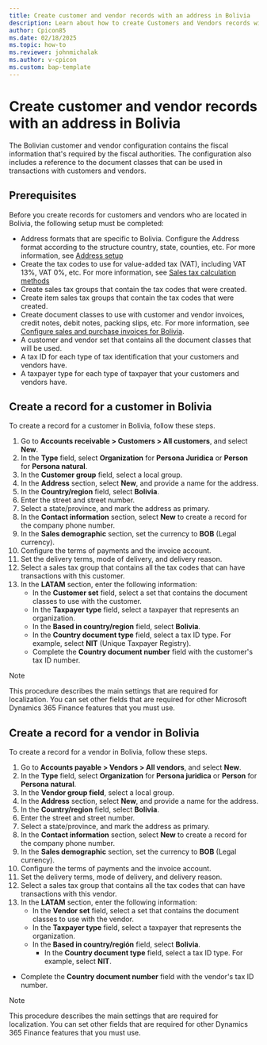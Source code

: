 ```yaml
---
title: Create customer and vendor records with an address in Bolivia
description: Learn about how to create Customers and Vendors records with an address in Bolivia. 
author: Cpicon85
ms.date: 02/18/2025
ms.topic: how-to
ms.reviewer: johnmichalak
ms.author: v-cpicon
ms.custom: bap-template
---
```


# Create customer and vendor records with an address in Bolivia

The Bolivian customer and vendor configuration contains the fiscal information that's required by the fiscal authorities. The configuration also includes a reference to the document classes that can be used in transactions with customers and vendors.

## Prerequisites

Before you create records for customers and vendors who are located in Bolivia, the following setup must be completed:

- Address formats that are specific to Bolivia. Configure the Address format according to the structure country, state, counties, etc. For more information, see [Address setup](../../../fin-ops-core/dev-itpro/organization-administration/global-address-book-address-setup.md)
- Create the tax codes to use for value-added tax (VAT), including VAT  13%, VAT 0%, etc. For more information, see [Sales tax calculation methods](../../general-ledger/sales-tax-calculation-methods-origin-field.md)
- Create sales tax groups that contain the tax codes that were created.
- Create item sales tax groups that contain the tax codes that were created.
- Create document classes to use with customer and vendor invoices, credit notes, debit notes, packing slips, etc.  For more information, see [Configure sales and purchase invoices for Bolivia](ltm-configure-invoices-Bolivia.md).
- A customer and vendor set that contains all the document classes that will be used.
- A tax ID for each type of tax identification that your customers and vendors have.
- A taxpayer type for each type of taxpayer that your customers and vendors have.

## Create a record for a customer in Bolivia

To create a record for a customer in Bolivia, follow these steps.

1. Go to **Accounts receivable > Customers > All customers**, and select **New**.
1. In the **Type** field, select **Organization** for **Persona Juridica** or **Person** for **Persona natural**.
1. In the **Customer group** field, select a local group.
1. In the **Address** section, select **New**, and provide a name for the address.
1. In the **Country/region** field, select **Bolivia**.
1. Enter the street and street number.
1. Select a state/province, and mark the address as primary.
1. In the **Contact information** section, select **New** to create a record for the company phone number.
1. In the **Sales demographic** section, set the currency to **BOB** (Legal currency).
1. Configure the terms of payments and the invoice account.
1. Set the delivery terms, mode of delivery, and delivery reason.
1. Select a sales tax group that contains all the tax codes that can have transactions with this customer.
1. In the **LATAM** section, enter the following information:
   - In the **Customer set** field, select a set that contains the document classes to use with the customer.
   - In the **Taxpayer type** field, select a taxpayer that represents an organization. 
   - In the **Based in country/region** field, select **Bolivia**.
   - In the **Country document type** field, select a tax ID type. For example, select **NIT** (Unique Taxpayer Registry).
   - Complete the **Country document number** field with the customer's tax ID number.

> [!NOTE]
> This procedure describes the main settings that are required for localization. You can set other fields that are required for other Microsoft Dynamics 365 Finance features that you must use.

## Create a record for a vendor in Bolivia

To create a record for a vendor in Bolivia, follow these steps.

1. Go to **Accounts payable > Vendors > All vendors**, and select **New**.
1. In the **Type** field, select **Organization** for **Persona juridica** or **Person** for **Persona natural**.
1. In the **Vendor group field**, select a local group.
1. In the **Address** section, select **New**, and provide a name for the address.
1. In the **Country/region** field, select **Bolivia**.
1. Enter the street and street number.
1. Select a state/province, and mark the address as primary.
1. In the **Contact information** section, select **New** to create a record for the company phone number.
1. In the **Sales demographic** section, set the currency to **BOB** (Legal currency).
1. Configure the terms of payments and the invoice account.
1. Set the delivery terms, mode of delivery, and delivery reason.
1. Select a sales tax group that contains all the tax codes that can have transactions with this vendor.
1. In the **LATAM** section, enter the following information:
   - In the **Vendor set** field, select a set that contains the document classes to use with the vendor.
   - In the **Taxpayer type** field, select a taxpayer that represents the organization. 
   - In the **Based in country/región** field, select **Bolivia**.
      - In the **Country document type** field, select a tax ID type. For example, select **NIT**.
- Complete the **Country document number** field with the vendor's tax ID number.

> [!NOTE]
> This procedure describes the main settings that are required for localization. You can set other fields that are required for other Dynamics 365 Finance features that you must use.
